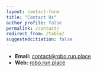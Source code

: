 ```yaml
---
layout: contact-form
title: "Contact Us"
author_profile: false
permalink: /contact/
redirect_from: /table/
suggestedcitiation: false
---
```


- **Email:** [contact@robo.run.place](mailto:contact@robo.run.place)
- **Web:** [robo.run.place](https://robo.run.place)
